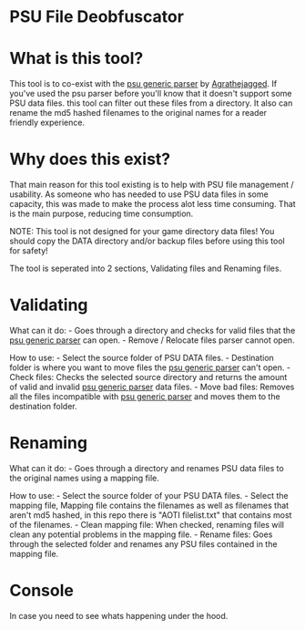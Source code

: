 # PSU File Deobfuscator

# What is this tool?
This tool is to co-exist with the [psu generic parser](https://github.com/Agrathejagged/tenora-works) by [Agrathejagged](https://github.com/Agrathejagged).
If you've used the psu parser before you'll know that it doesn't support some PSU data files. this tool can filter out these files from a directory.
It also can rename the md5 hashed filenames to the original names for a reader friendly experience.

# Why does this exist?
That main reason for this tool existing is to help with PSU file management / usability. As someone who has needed to use PSU data files in some capacity,
this was made to make the process alot less time consuming. That is the main purpose, reducing time consumption.

NOTE: This tool is not designed for your game directory data files! You should copy the DATA directory and/or backup files before using this tool for safety!

The tool is seperated into 2 sections, Validating files and Renaming files.

# Validating
  What can it do:
    - Goes through a directory and checks for valid files that the [psu generic parser](https://github.com/Agrathejagged/tenora-works) can open.
    - Remove / Relocate files parser cannot open.
    
  How to use:
    - Select the source folder of PSU DATA files.
    - Destination folder is where you want to move files the [psu generic parser](https://github.com/Agrathejagged/tenora-works) can't open.
    - Check files: Checks the selected source directory and returns the amount of valid and invalid [psu generic parser](https://github.com/Agrathejagged/tenora-works) data files.
    - Move bad files: Removes all the files incompatible with [psu generic parser](https://github.com/Agrathejagged/tenora-works) and moves them to the destination folder.

# Renaming
  What can it do:
    - Goes through a directory and renames PSU data files to the original names using a mapping file.
    
  How to use:
    - Select the source folder of your PSU DATA files.
    - Select the mapping file, Mapping file contains the filenames as well as filenames that aren't md5 hashed, in this repo there is "AOTI filelist.txt" that contains most of the filenames.
    - Clean mapping file: When checked, renaming files will clean any potential problems in the mapping file.
    - Rename files: Goes through the selected folder and renames any PSU files contained in the mapping file.

# Console
  In case you need to see whats happening under the hood.


